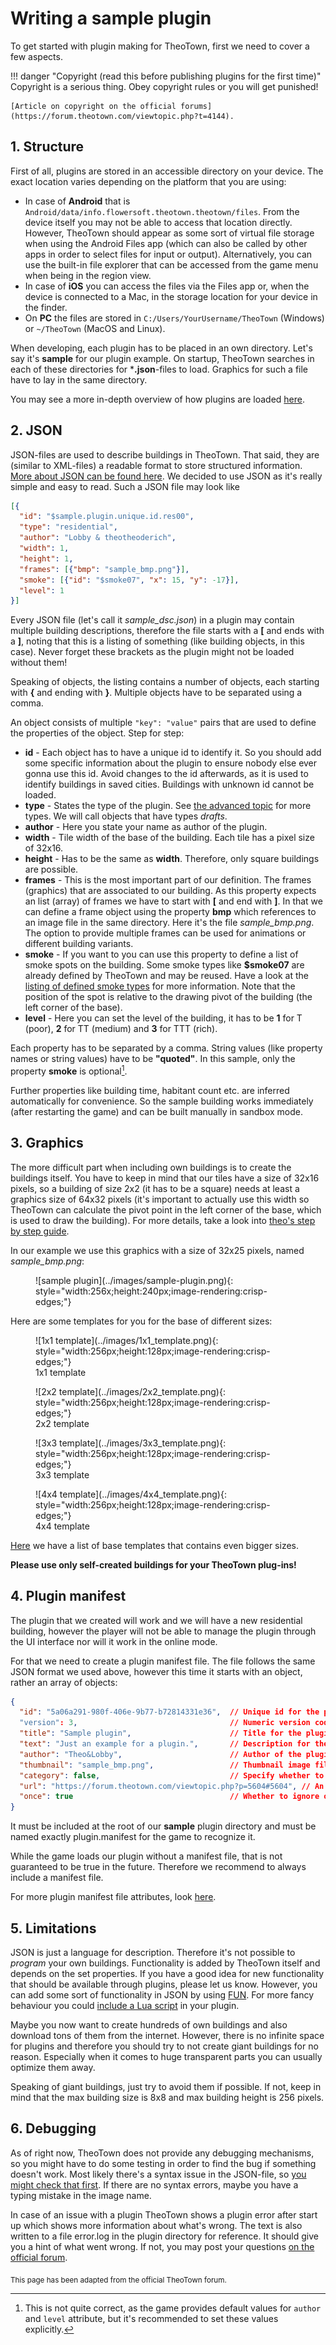 # Writing a sample plugin

To get started with plugin making for TheoTown, first we need to cover a few aspects.

!!! danger "Copyright (read this before publishing plugins for the first time)"
    Copyright is a serious thing. Obey copyright rules or you will get punished!

    [Article on copyright on the official forums](https://forum.theotown.com/viewtopic.php?t=4144).

## 1. Structure
First of all, plugins are stored in an accessible directory on your device. The exact location varies depending on the platform that you are using:

* In case of **Android** that is `Android/data/info.flowersoft.theotown.theotown/files`. From the device itself you may not be able to access that location directly. However, TheoTown should appear as some sort of virtual file storage when using the Android Files app (which can also be called by other apps in order to select files for input or output). Alternatively, you can use the built-in file explorer that can be accessed from the game menu when being in the region view.
* In case of **iOS** you can access the files via the Files app or, when the device is connected to a Mac, in the storage location for your device in the finder.
* On **PC** the files are stored in `C:/Users/YourUsername/TheoTown` (Windows) or `~/TheoTown` (MacOS and Linux).

When developing, each plugin has to be placed in an own directory. Let's say it's **sample** for our plugin example. On startup, TheoTown searches in each of these directories for ***.json**-files to load. Graphics for such a file have to lay in the same directory.

You may see a more in-depth overview of how plugins are loaded [here](../reference/technical/loading-order.md).

## 2. JSON
JSON-files are used to describe buildings in TheoTown. That said, they are (similar to XML-files) a readable format to store structured information.
[More about JSON can be found here](https://en.wikipedia.org/wiki/JSON).
We decided to use JSON as it's really simple and easy to read. Such a JSON file may look like
```json
[{
  "id": "$sample.plugin.unique.id.res00",
  "type": "residential",
  "author": "Lobby & theotheoderich",
  "width": 1,
  "height": 1,
  "frames": [{"bmp": "sample_bmp.png"}],
  "smoke": [{"id": "$smoke07", "x": 15, "y": -17}],
  "level": 1
}]
```
Every JSON file (let's call it *sample_dsc.json*) in a plugin may contain multiple building descriptions, therefore the file starts with a **[** and ends with a **]**, noting that this is a listing of something (like building objects, in this case). Never forget these brackets as the plugin might not be loaded without them!

Speaking of objects, the listing contains a number of objects, each starting with **{** and ending with **}**. Multiple objects have to be separated using a comma.

An object consists of multiple `"key": "value"` pairs that are used to define the properties of the object. Step for step:

* **id** - Each object has to have a unique id to identify it. So you should add some specific information about the plugin to ensure nobody else ever gonna use this id. Avoid changes to the id afterwards, as it is used to identify buildings in saved cities. Buildings with unknown id cannot be loaded.
* **type** - States the type of the plugin. See [the advanced topic](https://www.theotown.com/forum/viewtopic.php?f=41&t=1355) for more types. We will call objects that have types _drafts_.
* **author** - Here you state your name as author of the plugin.
* **width** - Tile width of the base of the building. Each tile has a pixel size of 32x16.
* **height** - Has to be the same as **width**. Therefore, only square buildings are possible.
* **frames** - This is the most important part of our definition. The frames (graphics) that are associated to our building. As this property expects an list (array) of frames we have to start with **[** and end with **]**. In that we can define a frame object using the property **bmp** which references to an image file in the same directory. Here it's the file *sample_bmp.png*. The option to provide multiple frames can be used for animations or different building variants.
* **smoke** - If you want to you can use this property to define a list of smoke spots on the building. Some smoke types like **$smoke07** are already defined by TheoTown and may be reused.
Have a look at the [listing of defined smoke types](https://forum.theotown.com/viewtopic.php?p=6653#6653) for more information.
Note that the position of the spot is relative to the drawing pivot of the building (the left corner of the base).
* **level** - Here you can set the level of the building, it has to be **1** for T (poor), **2** for TT (medium) and **3** for TTT (rich).

Each property has to be separated by a comma. String values (like property names or string values) have to be **"**quoted**"**.
In this sample, only the property **smoke** is optional[^1].

[^1]: This is not quite correct, as the game provides default values for `author` and `level` attribute, but it's recommended to
set these values explicitly.

Further properties like building time, habitant count etc. are inferred automatically for convenience. So the sample building works immediately (after restarting the game) and can be built manually in sandbox mode.


## 3. Graphics
The more difficult part when including own buildings is to create the buildings itself. You have to keep in mind that our tiles have a size of 32x16 pixels, so a building of size 2x2 (it has to be a square) needs at least a graphics size of 64x32 pixels (it's important to actually use this width so TheoTown can calculate the pivot point in the left corner of the base, which is used to draw the building).
For more details, take a look into [theo's step by step guide](https://forum.theotown.com/viewtopic.php?p=5712#5712).

<!--
Here an illustration how to measure the coordinates for the smoke of the given sample:

TODO: image is gone
![image](images/...)

The red pixel is the pivot point of our building while the blue pixel is where we want to place our smoke.

-->

In our example we use this graphics with a size of 32x25 pixels, named *sample_bmp.png*: 

<figure markdown="block">
![sample plugin](../images/sample-plugin.png){: style="width:256x;height:240px;image-rendering:crisp-edges;"}
</figure>

Here are some templates for you for the base of different sizes:

<!-- Do not tabulate these or it breaks-->
<div class="grid cards" markdown="block">
<figure markdown="block">
![1x1 template](../images/1x1_template.png){: style="width:256px;height:128px;image-rendering:crisp-edges;"}
<figcaption>1x1 template</figcaption>
</figure>

<figure markdown="block">
![2x2 template](../images/2x2_template.png){: style="width:256px;height:128px;image-rendering:crisp-edges;"}
<figcaption>2x2 template</figcaption>
</figure>

<figure markdown="block">
![3x3 template](../images/3x3_template.png){: style="width:256px;height:128px;image-rendering:crisp-edges;"}
<figcaption>3x3 template</figcaption>
</figure>

<figure markdown="block">
![4x4 template](../images/4x4_template.png){: style="width:256px;height:128px;image-rendering:crisp-edges;"}
<figcaption>4x4 template</figcaption>
</figure>
</div>

[Here](https://forum.theotown.com/viewtopic.php?f=41&t=3207) we have a list of base templates that contains even bigger sizes.

**Please use only self-created buildings for your TheoTown plug-ins!**

## 4. Plugin manifest
The plugin that we created will work and we will have a new residential building, however the player will not be able to manage
the plugin through the UI interface nor will it work in the online mode.

For that we need to create a plugin manifest file. The file follows the same JSON format we used above, however this time
it starts with an object, rather an array of objects:

```json title="plugin.manifest"
{
  "id": "5a06a291-980f-406e-9b77-b72814331e36",  // Unique id for the plugin, used https://www.uuidgenerator.net/
  "version": 3,                                  // Numeric version code
  "title": "Sample plugin",                      // Title for the plugin
  "text": "Just an example for a plugin.",       // Description for the plugin (optional)
  "author": "Theo&Lobby",                        // Author of the plugin
  "thumbnail": "sample_bmp.png",                 // Thumbnail image file (optional)
  "category": false,                             // Specify whether to show a category for the plugin (optional)
  "url": "https://forum.theotown.com/viewtopic.php?p=5604#5604", // An URL where to get the plugin (optional)
  "once": true                                   // Whether to ignore other occurrences of this plugin
}
```

It must be included at the root of our **sample** plugin directory and must be named exactly plugin.manifest for the game to recognize it.

While the game loads our plugin without a manifest file, that is not guaranteed to be true in the future. Therefore we recommend to always include a manifest file.

For more plugin manifest file attributes, look [here](../manifest.md).

## 5. Limitations
JSON is just a language for description. Therefore it's not possible to *program* your own buildings. Functionality is added by TheoTown itself and depends on the set properties. If you have a good idea for new functionality that should be available through plugins, please let us know.
However, you can add some sort of functionality in JSON by using [FUN](https://forum.theotown.com/viewtopic.php?f=81&t=4301).
For more fancy behaviour you could [include a Lua script](https://forum.theotown.com/viewtopic.php?f=115&t=9295) in your plugin.

Maybe you now want to create hundreds of own buildings and also download tons of them from the internet. However, there is no infinite space for plugins and therefore you should try to not create giant buildings for no reason. Especially when it comes to huge transparent parts you can usually optimize them away.

Speaking of giant buildings, just try to avoid them if possible. If not, keep in mind that the max building size is 8x8 and max building height is 256 pixels.

## 6. Debugging
As of right now, TheoTown does not provide any debugging mechanisms, so you might have to do some testing in order to find the bug if something doesn't work. Most likely there's a syntax issue in the JSON-file, so [you might check that first](https://jsonlint.com/). If there are no syntax errors, maybe you have a typing mistake in the image name.

In case of an issue with a plugin TheoTown shows a plugin error after start up which shows more information about what's wrong.
The text is also written to a file error.log in the plugin directory for reference. It should give you a hint of what went wrong.
If not, you may post your questions [on the official forum](https://forum.theotown.com/viewforum.php?f=42).

<sub>This page has been adapted from the official TheoTown forum.</sub>

